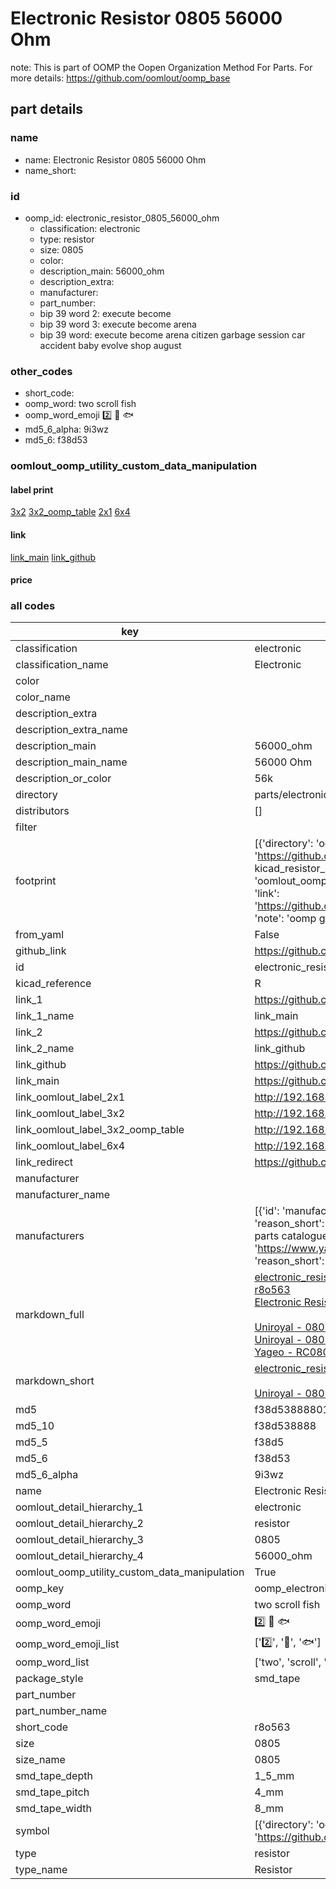 # Electronic Resistor 0805 56000 Ohm  

note: This is part of OOMP the Oopen Organization Method For Parts. For more details: https://github.com/oomlout/oomp_base

##  part details
  







### name
* name: Electronic Resistor 0805 56000 Ohm
* name_short: 
### id
* oomp_id: electronic_resistor_0805_56000_ohm
  * classification: electronic
  * type: resistor
  * size: 0805
  * color: 
  * description_main: 56000_ohm
  * description_extra: 
  * manufacturer: 
  * part_number: 
  * bip 39 word 2: execute become
  * bip 39 word 3: execute become arena
  * bip 39 word: execute become arena citizen garbage session car accident baby evolve shop august

### other_codes
* short_code: 
* oomp_word: two scroll fish
* oomp_word_emoji :two: :scroll: :fish:
* md5_6_alpha: 9i3wz
* md5_6: f38d53






### oomlout_oomp_utility_custom_data_manipulation
#### label print
[3x2](http://192.168.1.245:1112/?label=oomp%209i3wz)
[3x2_oomp_table](http://192.168.1.108:1112/?label=oomp%209i3wz)
[2x1](http://192.168.1.242:1112/?label=oomp%209i3wz)
[6x4](http://192.168.1.55:1112/?label=oomp%209i3wz)    

#### link

[link_main](https://github.com/oomlout/oomlout_oomp_version_1_messy/tree/main/parts/electronic_resistor_0805_56000_ohm) [link_github](https://github.com/oomlout/oomlout_oomp_version_1_messy/tree/main/parts/electronic_resistor_0805_56000_ohm)                             

#### price







### all codes 
| key | value |  
| --- | --- |  
| classification | electronic |  
| classification_name | Electronic |  
| color |  |  
| color_name |  |  
| description_extra |  |  
| description_extra_name |  |  
| description_main | 56000_ohm |  
| description_main_name | 56000 Ohm |  
| description_or_color | 56k |  
| directory | parts/electronic_resistor_0805_56000_ohm |  
| distributors | [] |  
| filter |  |  
| footprint | [{'directory': 'oomlout_oomp_footprint_bot/footprints/kicad_resistor_smd_r_0805_2012metric//working/working.kicad_mod', 'index': 0, 'link': 'https://github.com/oomlout/oomlout_oomp_footprint_bot/tree/main/foootprntss/kicad_resistor_smd_r_0805_2012metric', 'note': 'source footprint kicad_resistor_smd_r_0805_2012metric', 'oomp_key': 'oomp_kicad_resistor_smd_r_0805_2012metric'}, {'directory': 'oomlout_oomp_footprint_bot/footprints/oomlout_oomlout_oomp_part_footprints_r8o563_electronic_resistor_0805_56000_ohm//working/working.kicad_mod', 'index': 1, 'link': 'https://github.com/oomlout/oomlout_oomp_footprint_bot/tree/main/foootprntss/oomlout_oomlout_oomp_part_footprints_r8o563_electronic_resistor_0805_56000_ohm', 'note': 'oomp generated footprint', 'oomp_key': 'oomp_oomlout_oomlout_oomp_part_footprints_r8o563_electronic_resistor_0805_56000_ohm'}] |  
| from_yaml | False |  
| github_link | https://github.com/oomlout/oomlout_oomp_part_src/tree/main/parts/electronic_resistor_0805_56000_ohm |  
| id | electronic_resistor_0805_56000_ohm |  
| kicad_reference | R |  
| link_1 | https://github.com/oomlout/oomlout_oomp_version_1_messy/tree/main/parts/electronic_resistor_0805_56000_ohm |  
| link_1_name | link_main |  
| link_2 | https://github.com/oomlout/oomlout_oomp_version_1_messy/tree/main/parts/electronic_resistor_0805_56000_ohm |  
| link_2_name | link_github |  
| link_github | https://github.com/oomlout/oomlout_oomp_version_1_messy/tree/main/parts/electronic_resistor_0805_56000_ohm |  
| link_main | https://github.com/oomlout/oomlout_oomp_version_1_messy/tree/main/parts/electronic_resistor_0805_56000_ohm |  
| link_oomlout_label_2x1 | http://192.168.1.242:1112/?label=oomp%209i3wz |  
| link_oomlout_label_3x2 | http://192.168.1.245:1112/?label=oomp%209i3wz |  
| link_oomlout_label_3x2_oomp_table | http://192.168.1.108:1112/?label=oomp%209i3wz |  
| link_oomlout_label_6x4 | http://192.168.1.55:1112/?label=oomp%209i3wz |  
| link_redirect | https://github.com/oomlout/oomlout_oomp_version_1_messy/tree/main/parts/electronic_resistor_0805_56000_ohm |  
| manufacturer |  |  
| manufacturer_name |  |  
| manufacturers | [{'id': 'manufacturer_uniroyal', 'link': '', 'name': 'Uniroyal', 'note': {'reason': 'did this one first, but not in jlc pcb basic parts and 1 percent are and they are the same price', 'reason_short': 'not in jlc basic parts'}, 'part_number': '0805W8J0563T5E'}, {'id': 'manufacturer_uniroyal', 'link': '', 'name': 'Uniroyal', 'note': {'reason': 'in the jlc basic parts catalogue', 'reason_short': 'jlc basic part'}, 'part_number': '0805W8F5602T5E'}, {'id': 'manufacturer_yageo', 'link': 'https://www.yageo.com/en/Chart/Download/pdf/RC0805JR-0756KL', 'name': 'Yageo', 'note': {'reason': 'yageo is a commonly cross referenced part number', 'reason_short': 'available everywhere'}, 'part_number': 'RC0805JR-0756KL'}] |  
| markdown_full | [electronic_resistor_0805_56000_ohm](none)<br>[r8o563](none)<br>[Electronic Resistor 0805 56000 Ohm](none)<br><br>[Uniroyal - 0805W8J0563T5E- not in jlc basic parts]() [(L)  ](https://www.lcsc.com/search?q=0805W8J0563T5E)[(D)  ](https://www.digikey.com/en/products?keywords=0805W8J0563T5E)[(M)  ](https://www.mouser.com/Search/Refine?Keyword=0805W8J0563T5E)[(N)  ](https://www.newark.com/search?st=0805W8J0563T5E)[(SZ)  ](https://so.szlcsc.com/global.html?k=0805W8J0563T5E)<br>[Uniroyal - 0805W8F5602T5E- jlc basic part]() [(L)  ](https://www.lcsc.com/search?q=0805W8F5602T5E)[(D)  ](https://www.digikey.com/en/products?keywords=0805W8F5602T5E)[(M)  ](https://www.mouser.com/Search/Refine?Keyword=0805W8F5602T5E)[(N)  ](https://www.newark.com/search?st=0805W8F5602T5E)[(SZ)  ](https://so.szlcsc.com/global.html?k=0805W8F5602T5E)<br>[Yageo - RC0805JR-0756KL- available everywhere](https://www.yageo.com/en/Chart/Download/pdf/RC0805JR-0756KL) [(L)  ](https://www.lcsc.com/search?q=RC0805JR-0756KL)[(D)  ](https://www.digikey.com/en/products?keywords=RC0805JR-0756KL)[(M)  ](https://www.mouser.com/Search/Refine?Keyword=RC0805JR-0756KL)[(N)  ](https://www.newark.com/search?st=RC0805JR-0756KL)[(SZ)  ](https://so.szlcsc.com/global.html?k=RC0805JR-0756KL)<br> |  
| markdown_short | [electronic_resistor_0805_56000_ohm](none)<br><br>[Uniroyal - 0805W8J0563T5E- not in jlc basic parts]()[Uniroyal - 0805W8F5602T5E- jlc basic part]()[Yageo - RC0805JR-0756KL- available everywhere](https://www.yageo.com/en/Chart/Download/pdf/RC0805JR-0756KL) |  
| md5 | f38d53888801644b112fc29416c4fa79 |  
| md5_10 | f38d538888 |  
| md5_5 | f38d5 |  
| md5_6 | f38d53 |  
| md5_6_alpha | 9i3wz |  
| name | Electronic Resistor 0805 56000 Ohm |  
| oomlout_detail_hierarchy_1 | electronic |  
| oomlout_detail_hierarchy_2 | resistor |  
| oomlout_detail_hierarchy_3 | 0805 |  
| oomlout_detail_hierarchy_4 | 56000_ohm |  
| oomlout_oomp_utility_custom_data_manipulation | True |  
| oomp_key | oomp_electronic_resistor_0805_56000_ohm |  
| oomp_word | two scroll fish |  
| oomp_word_emoji | :two: :scroll: :fish: |  
| oomp_word_emoji_list | [':two:', ':scroll:', ':fish:'] |  
| oomp_word_list | ['two', 'scroll', 'fish'] |  
| package_style | smd_tape |  
| part_number |  |  
| part_number_name |  |  
| short_code | r8o563 |  
| size | 0805 |  
| size_name | 0805 |  
| smd_tape_depth | 1_5_mm |  
| smd_tape_pitch | 4_mm |  
| smd_tape_width | 8_mm |  
| symbol | [{'directory': 'oomlout_oomp_symbol_bot/symbols/kicad_device_r//working/working.kicad_sym', 'index': 0, 'link': 'https://github.com/oomlout/oomlout_oomp_symbol_bot/tree/main/symbols/kicad_device_r', 'oomp_key': 'oomp_kicad_device_r'}] |  
| type | resistor |  
| type_name | Resistor |  

